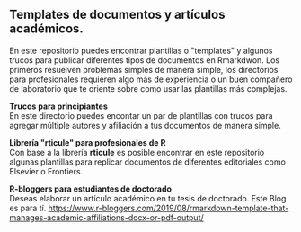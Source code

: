 ## Templates de documentos y artículos académicos.

En este repositorio puedes encontrar plantillas o "templates" y algunos trucos para publicar diferentes tipos de documentos en Rmarkdwon. Los primeros resuelven problemas simples de manera simple, los directorios para profesionales requieren algo más de experiencia o un buen compañero de laboratorio que te oriente sobre como usar las plantillas más complejas.

**Trucos para principiantes**  
En este directorio puedes encontar un par de plantillas con trucos para agregar múltiple autores y afiliación a tus documentos de manera simple.

**Librería "rticule" para profesionales de R**  
Con base a la librería **rticule** es posible encontrar en este repositorio algunas plantillas para replicar documentos de diferentes editoriales como Elsevier o Frontiers. 

**R-bloggers para estudiantes de doctorado**  
Deseas elaborar un artículo académico en tu tesis de doctorado. Este Blog es para tí.
https://www.r-bloggers.com/2019/08/rmarkdown-template-that-manages-academic-affiliations-docx-or-pdf-output/
